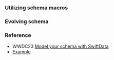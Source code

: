 ### Utilizing schema macros
### Evolving schema
### Reference
* WWDC23 [Model your schema with SwiftData](https://developer.apple.com/videos/play/wwdc2023/10195)
* [Example](https://developer.apple.com/documentation/coredata/adopting_swiftdata_for_a_core_data_app)